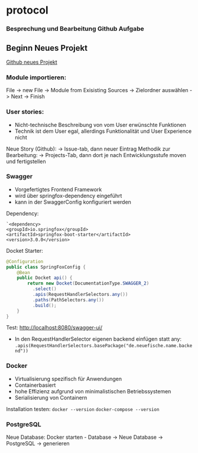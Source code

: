 # protocol
<h3>Besprechung und Bearbeitung Github Aufgabe</h3>


<h2>Beginn Neues Projekt</h2>

[Github neues Projekt](https://github.com/neuefische/rem-21-3-github)

<h3>Module importieren: </h3>
File -> new File -> Module from Exisisting Sources -> Zielordner auswählen -> Next -> Finish

<h3>User stories:</h3>
 

 - Nicht-technische Beschreibung von vom User erwünschte Funktionen
 - Technik ist dem User egal, allerdings Funktionalität und User Experience nicht

Neue Story (Github):
-> Issue-tab, dann neuer Eintrag
Methodik zur Bearbeitung:
-> Projects-Tab, dann dort je nach Entwicklungsstufe moven und fertigstellen

<h3>Swagger</h3>

 - Vorgefertigtes Frontend Framework
- wird über springfox-dependency eingeführt
- kann in der SwaggerConfig konfiguriert werden

Dependency:

    `<dependency>
    <groupId>io.springfox</groupId>
    <artifactId>springfox-boot-starter</artifactId>
    <version>3.0.0</version>
</dependency>

Docket Starter:
````java
@Configuration
public class SpringFoxConfig {                                    
    @Bean
    public Docket api() { 
        return new Docket(DocumentationType.SWAGGER_2)  
          .select()                                  
          .apis(RequestHandlerSelectors.any())              
          .paths(PathSelectors.any())                          
          .build();                                           
    }
}
````
Test:
[http://localhost:8080/swagger-ui/](http://localhost:8080/swagger-ui/)

- In den RequestHandlerSelector eigenen backend einfügen statt any:
`.apis(RequestHandlerSelectors.basePackage("de.neuefische.name.backend"))`

<h3>Docker</h3>

 - Virtualisierung spezifisch für Anwendungen
- Containerbasiert
- hohe Effizienz aufgrund von minimalistischen Betriebssystemen
- Serialisierung von Containern

Installation testen:
`docker --version`
`docker-compose --version`

<h3>PostgreSQL</h3>
Neue Database:
Docker starten
- Database -> Neue Database -> PostgreSQL -> generieren
